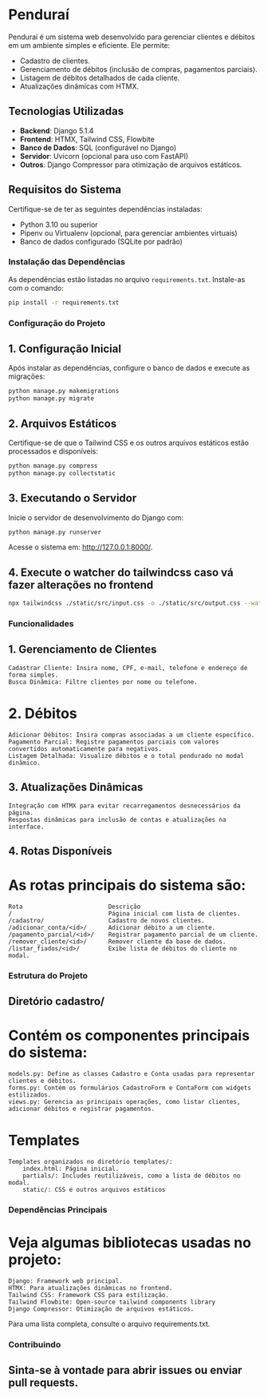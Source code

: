 # Penduraí

Penduraí é um sistema web desenvolvido para gerenciar clientes e débitos em um ambiente simples e eficiente. Ele permite:
- Cadastro de clientes.
- Gerenciamento de débitos (inclusão de compras, pagamentos parciais).
- Listagem de débitos detalhados de cada cliente.
- Atualizações dinâmicas com HTMX.

## Tecnologias Utilizadas
- **Backend**: Django 5.1.4
- **Frontend**: HTMX, Tailwind CSS, Flowbite
- **Banco de Dados**: SQL (configurável no Django)
- **Servidor**: Uvicorn (opcional para uso com FastAPI)
- **Outros**: Django Compressor para otimização de arquivos estáticos.

## Requisitos do Sistema
Certifique-se de ter as seguintes dependências instaladas:
- Python 3.10 ou superior
- Pipenv ou Virtualenv (opcional, para gerenciar ambientes virtuais)
- Banco de dados configurado (SQLite por padrão)

### Instalação das Dependências
As dependências estão listadas no arquivo `requirements.txt`. Instale-as com o comando:

```bash
pip install -r requirements.txt
```

### Configuração do Projeto
## 1. Configuração Inicial

Após instalar as dependências, configure o banco de dados e execute as migrações:
```bash
python manage.py makemigrations
python manage.py migrate
```
## 2. Arquivos Estáticos

Certifique-se de que o Tailwind CSS e os outros arquivos estáticos estão processados e disponíveis:
```bash
python manage.py compress
python manage.py collectstatic
```
## 3. Executando o Servidor

Inicie o servidor de desenvolvimento do Django com:
```bash
python manage.py runserver
```
Acesse o sistema em: http://127.0.0.1:8000/.

## 4. Execute o watcher do tailwindcss caso vá fazer alterações no frontend

```bash
npx tailwindcss ./static/src/input.css -o ./static/src/output.css --watch
```

### Funcionalidades
## 1. Gerenciamento de Clientes

    Cadastrar Cliente: Insira nome, CPF, e-mail, telefone e endereço de forma simples.
    Busca Dinâmica: Filtre clientes por nome ou telefone.

# 2. Débitos

    Adicionar Débitos: Insira compras associadas a um cliente específico.
    Pagamento Parcial: Registre pagamentos parciais com valores convertidos automaticamente para negativos.
    Listagem Detalhada: Visualize débitos e o total pendurado no modal dinâmico.

## 3. Atualizações Dinâmicas

    Integração com HTMX para evitar recarregamentos desnecessários da página.
    Respostas dinâmicas para inclusão de contas e atualizações na interface.

## 4. Rotas Disponíveis

# As rotas principais do sistema são:
    Rota                        Descrição
    /                           Página inicial com lista de clientes.
    /cadastro/	                Cadastro de novos clientes.
    /adicionar_conta/<id>/	    Adicionar débito a um cliente.
    /pagamento_parcial/<id>/	Registrar pagamento parcial de um cliente.
    /remover_cliente/<id>/	    Remover cliente da base de dados.
    /listar_fiados/<id>/	    Exibe lista de débitos do cliente no modal.

### Estrutura do Projeto
## Diretório cadastro/

# Contém os componentes principais do sistema:

    models.py: Define as classes Cadastro e Conta usadas para representar clientes e débitos.
    forms.py: Contém os formulários CadastroForm e ContaForm com widgets estilizados.
    views.py: Gerencia as principais operações, como listar clientes, adicionar débitos e registrar pagamentos.

# Templates

    Templates organizados no diretório templates/:
        index.html: Página inicial.
        partials/: Includes reutilizáveis, como a lista de débitos no modal.
        static/: CSS e outros arquivos estáticos

### Dependências Principais

# Veja algumas bibliotecas usadas no projeto:

    Django: Framework web principal.
    HTMX: Para atualizações dinâmicas no frontend.
    Tailwind CSS: Framework CSS para estilização.
    Tailwind Flowbite: Open-source tailwind components library  
    Django Compressor: Otimização de arquivos estáticos.

Para uma lista completa, consulte o arquivo requirements.txt.
### Contribuindo

## Sinta-se à vontade para abrir issues ou enviar pull requests.